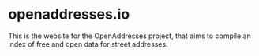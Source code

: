 openaddresses.io
================

This is the website for the OpenAddresses project, that aims to compile an index of
free and open data for street addresses.
